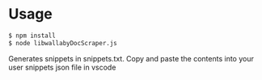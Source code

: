 # Usage

```bash
$ npm install
$ node libwallabyDocScraper.js
```

Generates snippets in snippets.txt. Copy and paste the contents into your user snippets json file in vscode

